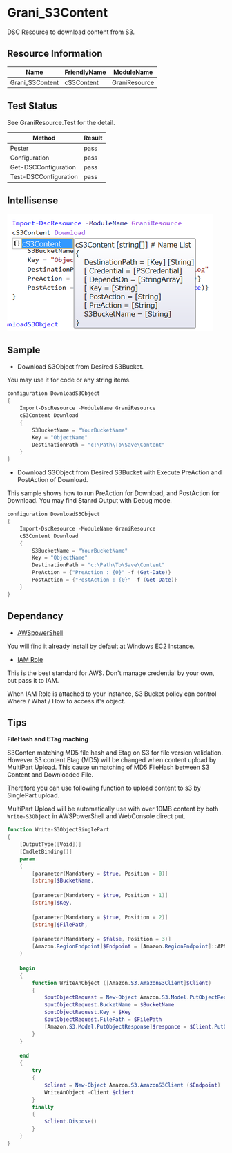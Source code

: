Grani_S3Content
============

DSC Resource to download content from S3.

Resource Information
----

Name | FriendlyName | ModuleName 
-----|-----|-----
Grani_S3Content | cS3Content | GraniResource

Test Status
----

See GraniResource.Test for the detail.

Method | Result
----|----
Pester| pass
Configuration| pass
Get-DSCConfiguration| pass
Test-DSCConfiguration| pass

Intellisense
----

![](cS3Content.png)


Sample
----

- Download S3Object from Desired S3Bucket.

You may use it for code or any string items.

```powershell
configuration DownloadS3Object
{
    Import-DscResource -ModuleName GraniResource
    cS3Content Download
    {
        S3BucketName = "YourBucketName"
        Key = "ObjectName"
        DestinationPath = "c:\Path\To\Save\Content"
    }
}
```

- Download S3Object from Desired S3Bucket with Execute PreAction and PostAction of Download.

This sample shows how to run PreAction for Download, and PostAction for Download.
You may find Stanrd Output with Debug mode.

```powershell
configuration DownloadS3Object
{
    Import-DscResource -ModuleName GraniResource
    cS3Content Download
    {
        S3BucketName = "YourBucketName"
        Key = "ObjectName"
        DestinationPath = "c:\Path\To\Save\Content"
        PreAction = {"PreAction : {0}" -f (Get-Date)}
        PostAction = {"PostAction : {0}" -f (Get-Date)}
    }
}
```

Dependancy
----

- [AWSpowerShell](http://aws.amazon.com/powershell/) 

You will find it already install by default at Windows EC2 Instance.

- [IAM Role](http://docs.aws.amazon.com/AWSEC2/latest/UserGuide/iam-roles-for-amazon-ec2.html)

This is the best standard for AWS. Don't manage credential by your own, but pass it to IAM.

When IAM Role is attached to your instance, S3 Bucket policy can control Where / What / How to access it's object.

Tips
----

**FileHash and ETag maching**

S3Conten matching MD5 file hash and Etag on S3 for file version validation. However S3 content Etag (MD5) will be changed when content upload by MultiPart Upload. This cause unmatching of MD5 FileHash between S3 Content and Downloaded File.

Therefore you can use following function to upload content to s3 by SinglePart upload.

MultiPart Upload will be automatically use with over 10MB content by both ```Write-S3Object``` in AWSPowerShell and WebConsole direct put.

```powershell
function Write-S3ObjectSinglePart
{
    [OutputType([Void])]
    [CmdletBinding()]
    param
    (
        [parameter(Mandatory = $true, Position = 0)]
        [string]$BucketName,
        
        [parameter(Mandatory = $true, Position = 1)]
        [string]$Key,
        
        [parameter(Mandatory = $true, Position = 2)]
        [string]$FilePath,

        [parameter(Mandatory = $false, Position = 3)]
        [Amazon.RegionEndpoint]$Endpoint = [Amazon.RegionEndpoint]::APNortheast1
    )

    begin
    {
        function WriteAnObject ([Amazon.S3.AmazonS3Client]$Client)
        {
            $putObjectRequest = New-Object Amazon.S3.Model.PutObjectRequest
            $putObjectRequest.BucketName = $BucketName
            $putObjectRequest.Key = $Key
            $putObjectRequest.FilePath = $FilePath
            [Amazon.S3.Model.PutObjectResponse]$responce = $Client.PutObject($putObjectRequest)
        }
    }

    end
    {
        try
        {
            $client = New-Object Amazon.S3.AmazonS3Client ($Endpoint)
            WriteAnObject -Client $client
        }
        finally
        {
            $client.Dispose()
        }
    }
}
``` 